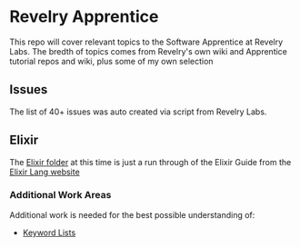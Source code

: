 # Revelry Apprentice
This repo will cover relevant topics to the Software Apprentice at Revelry Labs.  The bredth of topics comes from Revelry's own wiki and Apprentice tutorial repos and wiki, plus some of my own selection

## Issues
The list of 40+ issues was auto created via script from Revelry Labs.

## Elixir
The [Elixir folder](https://github.com/BenRongey/BenApprenticeship/tree/master/elixir) at this time is just a run through of the Elixir Guide from the [Elixir Lang website](https://elixir-lang.org/)

### Additional Work Areas
Additional work is needed for the best possible understanding of:
* [Keyword Lists](https://elixir-lang.org/getting-started/keywords-and-maps.html#keyword-lists)
